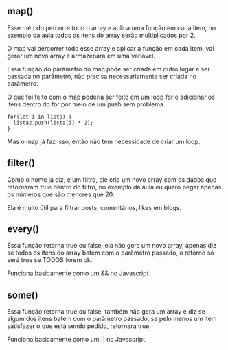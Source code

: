 ## map()

Esse método percorre todo o array e aplica uma função em cada item, no exemplo da aula todos os itens do array serão multiplicados por 2.

O map vai percorrer todo esse array e aplicar a função em cada item, vai gerar um novo array e armazenará em uma variável.

Essa função do parâmetro do map pode ser criada em outro lugar e ser passada no parâmetro, não precisa necessariamente ser criada no parâmetro.

O que foi feito com o map poderia ser feito em um loop for e adicionar os itens dentro do for por meio de um push sem problema.

```
for(let i in lista) {
  lista2.push(lista[i] * 2);
}
```

Mas o map já faz isso, então não tem necessidade de criar um loop.

## filter()

Como o nome já diz, é um filtro, ele cria um novo array com os dados que retornaram true dentro do filtro, no exemplo da aula eu quero pegar apenas os números que são menores que 20.

Ela é muito útil para filtrar posts, comentários, likes em blogs.

## every()

Essa função retorna true ou false, ela não gera um novo array, apenas diz se todos os itens do array batem com o parâmetro passado, o retorno só será true se TODOS forem ok.

Funciona basicamente como um && no Javascript.

## some()

Essa função retorna true ou false, também não gera um array e diz se algum dos itens batem com o parãmetro passado, se pelo menos um item satisfazer o que está sendo pedido, retornará true.

Funciona basicamente como um || no Javascript.
